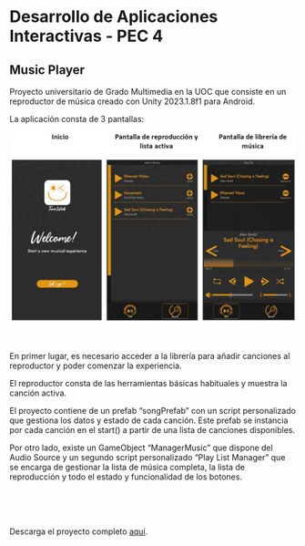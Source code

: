 # Desarrollo de Aplicaciones Interactivas - PEC 4

## Music Player

Proyecto universitario de Grado Multimedia en la UOC que consiste en un reproductor de música creado con Unity 2023.1.8f1 para Android.

La aplicación consta de 3 pantallas: <br>

![Capturas de pantalla](pantallas.jpg)


<br><br>En primer lugar, es necesario acceder a la librería para añadir canciones al reproductor y poder comenzar la experiencia.

El reproductor consta de las herramientas básicas habituales y muestra la canción activa.

El proyecto contiene de un prefab “songPrefab” con un script personalizado que gestiona los datos y estado de cada canción. Este prefab se instancia por cada canción en el start() a partir de una lista de canciones disponibles.

Por otro lado, existe un GameObject “ManagerMusic” que dispone del Audio Source y un segundo script personalizado “Play List Manager” que se encarga de gestionar la lista de música completa, la lista de reproducción y todo el estado y funcionalidad de los botones.

<br><br><br>



Descarga el proyecto completo [aquí](https://drive.google.com/file/d/1Fjg9JCCH_1iWeEg7gQip9VY33paTsjs2/view?usp=drive_link).
